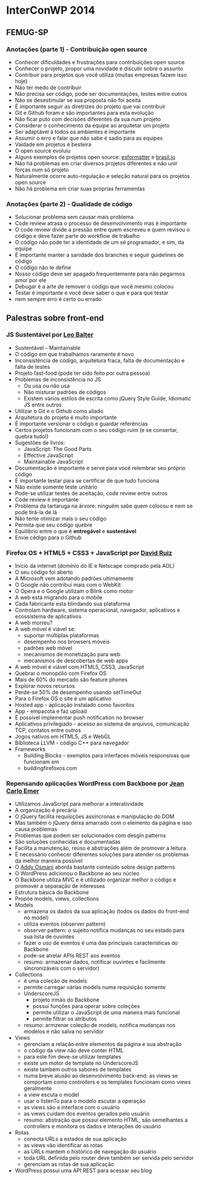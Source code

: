 # InterConWP 2014

## FEMUG-SP 

### Anotações (parte 1) - Contribuição open source

* Conhecer dificuldades e frustrações para contribuições open source
* Conhecer o projeto, propor uma novidade e discutir sobre o assunto
* Contribuir para projetos que você utiliza (muitas empresas fazem isso hoje)
* Não ter medo de contribuir
* Não precisa ser código, pode ser documentações, testes entre outros
* Não se desestimular se sua proposta não foi aceita
* É importante seguir as diretrizes do projeto que vai contribuir
* Git e Github foram e são importantes para esta evolução
* Não ficar puto com decisões diferentes da sua num projeto
* Considerar o conhecimento da equipe ao arquitetar um projeto
* Ser adaptável à todos os ambientes é importante
* Assumir o erro e falar que não sabe é sadio para as equipes
* Vaidade em projetos é besteira
* O open source evoluiu
* Alguns exemplos de projetos open source: [esformatter](https://github.com/millermedeiros/esformatter) e [brasil.io](https://github.com/turicas/api.brasil.io)
* Não há problemas em criar diversos projetos diferentes e não unir forças num só projeto
* Naturalmente ocorre auto-regulação e seleção natural para os projetos open source
* Não há problema em criar suas próprias ferramentas

### Anotações (parte 2) - Qualidade de código

* Solucionar problema sem causar mais problema
* Code review atrasa o processo de desenvolvimento mas é importante
* O code review divide a pressão entre quem escreveu e quem revisou o código e deve fazer parte do workflow de trabalho
* O código não pode ter a identidade de um sé programador, e sim, da equipe
* É importante manter a sanidade dos branches e seguir guidelines de código
* O código não te define
* Nosso código deve ser apagado frequentemente para não pegarmos amor por ele
* Debugar é a arte de remover o código que você mesmo colocou
* Testar é importante e você deve saber o que e para que testar
* nem sempre erro é certo ou errado

## Palestras sobre front-end

### JS Sustentável por [Leo Balter](https://twitter.com/leobalter)

* Sustentável - Maintainable
* O código em que trabalhamos raramente é novo
* Inconsistência de código, arquitetura fraca, falta de documentação e falta de testes
* Projeto fast-food (pode ter sido feito por outra pessoa)
* Problemas de inconsistência no JS
    * Ou usa ou não usa
    * Não misturar padrões de códigos
    * Existem vários estilos de escrita como jQuery Style Guide, Idiomatic JS entre outros
* Utilizar o Git e o Github como aliado
* Arquitetura do projeto é muito importante
* É importante versionar o código e guardar referências
* Certos projetos funcionam com o seu código ruim (e se consertar, quebra tudo!)
* Sugestões de livros: 
    * JavaScript: The Good Parts
    * Effective JavaScript
    * Maintainable JavaScript
* Documentação é importante e serve para você relembrar seu próprio código
* É importante testar para se certificar de que tudo funciona
* Não existe somente teste unitário
* Pode-se utilizar testes de aceitação, code review entre outros
* Code review é importante
* Problema da tartaruga na árvore: ninguém sabe quem colocou e nem se pode tirá-la de lá
* Não tente otimizar mais o seu código
* Permita que seu código quebre
* Equilíbrio entre o que é **entregável** e **sustentável**
* Envie cédigo para o Github

### Firefox OS + HTML5 + CSS3 + JavaScript por [David Ruiz](https://twitter.com/wupsbr)

* Início da internet (domínio do IE e Netscape comprado pela AOL)
* O seu código foi aberto
* A Microsoft vem adotando padrões ultimamente
* O Google não contribui mais com o WebKit
* O Opera e o Google utilizam o Blink como motor
* A web está migrando para o mobile
* Cada fabricante esta blindando sua plataforma
* Controlam hardware, sistema operacional, navegador, aplicativos e ecossistema de aplicativos
* A web morreu?
* A web móvel é viável se:
    * suportar múltiplas plataformas
    * desempenho nos browsers móveis
    * padrões web móvel
    * mecanismos de monetização para web
    * mecanismos de descobertas de web apps
* A web móvel é viável com HTML5, CSS3, JavaScript
* Quebrar o monopólio com Firefox OS
* Mais de 60% do mercado são feature phones
* Explorar novos recursos 
* Perde-se 50% de desempenho usando setTimeOut
* Para o Firefox OS o site é um aplicativo
* Hosted app - aplicação instalado como favoritos
* App - empacota e faz upload
* É possível implementar push notification no browser
* Aplicativos privilegiado - acesso ao sistema de arquivos, comunicação TCP, contatos entre outros
* Jogos nativos em HTML5, JS e WebGL
* Biblioteca LLVM - código C++ para navegador
* Frameworks
    * Building Blocks - exemplos para interfaces móveis responsivas que funcionam em 
    * buildingfirefoxos.com

### Repensando aplicações WordPress com Backbone por [Jean Carlo Emer](https://twitter.com/jcemer)

* Utilizamos JavaScript para melhorar a interatividade
* A organização é precária
* O jQuery facilita requisições assíncronas e manipulação do DOM
* Mas também o jQuery deixa amarrado com o elemento da página e isso causa problemas
* Problemas que podem ser solucionados com desgin patterns
* São soluções conhecidas e documentadas
* Facilita a manutenção, reúso e abstrações além de promover a leitura
* É necessário conhecer diferentes soluções para atender os problemas da melhor maneira possível
* O [Addy Osmani](addyosmani.com) aborda bastante conteúdo sobre design patterns
* O WordPress adicionou o Backbone ao seu núcleo
* O Backbone utiliza MVC e é utilizado organizar melhor o código e promover a separação de interesses
* Estrutura básica do Backbone
* Propõe models, views, collections
* Models
    * armazena os dados da sua aplicação (todos os dados do front-end no model)
    * utiliza eventos (observer pattern)
    * observer pattern: o sujeito notifica mudanças no seu estado para sua lista de ouvintes
    * fazer o uso de eventos é uma das principais características do Backbone
    * pode-se atrelar APIs REST aos eventos
    * resumo: armazenar dados, notificar ouvintes e facilmente sincronizáveis com o servidor)
* Collections
    * é uma coleção de models
    * permite carregar várias models numa requisição somente
    * UnderscoreJS
        * projeto irmão do Backbone
        * possui funções para operar sobre coleções
        * permite utilizar o JavaScript de uma maneira mais funcional
        * permite filtrar os atributos
    * resumo: armzenar coleção de models, notifica mudanças nos modelos e não salva no servidor
* Views
    * gerenciam a relação entre elementos da página e sua abstração
    * o código da view não deve conter HTML
    * para este fim deve-se utilizar templates    
    * existe um motor de template no UnderscoreJS
    * existe também outros sabores de templates
    * numa breve alusão ao desenvolvimento back-end: as views se comportam como controllers e os templates funcionam como views geralmente
    * a view escuta o model
    * usar o listenTo para o modelo escutar a operação
    * as views são a interface com o usuário
    * as views cuidam dos eventos gerados pelo usuário
    * resumo: abstração que possui elemento HTML, são semelhantes a controllers e  monitora os dados e interações do usuário
* Rotas
    * conecta URLs a estados de sua aplicação
    * as views vão identificar as rotas 
    * as URLs mantem o histórico de navegação do usuário
    * toda URL definida pelo router deve também ser servida pelo servidor
    * gerenciam as rotas de sua aplicação
* WordPress possui uma API REST para acessar seu blog
    

